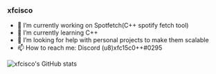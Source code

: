 ### xfcisco
- 🔭 I’m currently working on Spotfetch(C++ spotify fetch tool)
- 🌱 I’m currently learning C++
- 🤔 I’m looking for help with personal projects to make them scalable
- 📫 How to reach me: Discord (u8)xfc15c0++#0295


![xfcisco's GitHub stats](https://github-readme-stats.vercel.app/api?username=xfcisco&show_icons=true&theme=cobalt)
